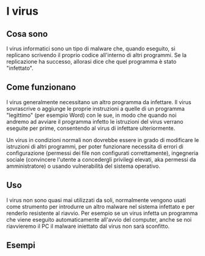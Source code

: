 # I virus
## Cosa sono
I virus informatici sono un tipo di malware che, quando eseguito, si replicano scrivendo il proprio codice all'interno di altri programmi.
Se la replicazione ha successo, allorasi  dice che quel programma è stato "infettato".

## Come funzionano
I virus generalmente necessitano un altro programma da infettare.
Il virus sovrascrive o aggiunge le proprie instruzioni a quelle di un programma "legittimo" (per esempio Word) con le sue, in modo che  quando noi andremo ad avviare il programma infetto le istruzioni del virus verrano eseguite per prime, consentendo al virus di infettare ulteriormente.

Un virus in condizioni normali non dovrebbe essere in grado di modificare le istruzioni di altri programmi, per poter funzionare necessita di errori di configurazione (permessi dei file non configurati correttamente), ingegneria sociale (convincere l'utente a concedergli privilegi elevati, aka permessi da amministratore) o usando vulnerabilità del sistema operativo.

## Uso
I virus non sono quasi mai utilizzati da soli, normalmente vengono usati come strumento per introdurre un altro malware nel sistema infettato e per renderlo resistente al riavvio.
Per esempio se un virus infetta un programma che viene eseguito automaticamente all'avvio del computer, anche  se noi riavvieremo il PC il malware iniettato dal virus non sarà sconfitto.

## Esempi
